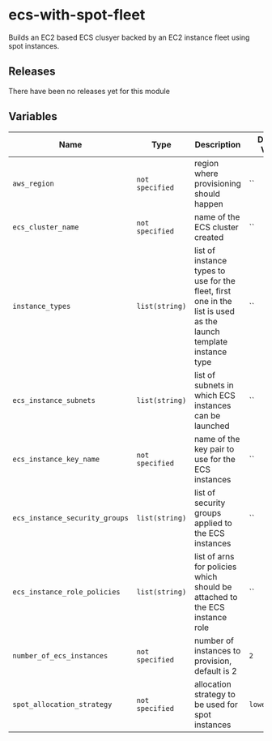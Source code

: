 ecs-with-spot-fleet
======


Builds an EC2 based ECS clusyer backed by an EC2 instance fleet using spot instances.

Releases
------


There have been no releases yet for this module

Variables
------

|Name | Type | Description | Default Value|
--- | --- | --- | ---
`aws_region` | `not specified` | region where provisioning should happen | ``
`ecs_cluster_name` | `not specified` | name of the ECS cluster created | ``
`instance_types` | `list(string)` | list of instance types to use for the fleet, first one in the list is used as the launch template instance type | ``
`ecs_instance_subnets` | `list(string)` | list of subnets in which ECS instances can be launched | ``
`ecs_instance_key_name` | `not specified` | name of the key pair to use for the ECS instances | ``
`ecs_instance_security_groups` | `list(string)` | list of security groups applied to the ECS instances | ``
`ecs_instance_role_policies` | `list(string)` | list of arns for policies which should be attached to the ECS instance role | ``
`number_of_ecs_instances` | `not specified` | number of instances to provision, default is 2 | `2`
`spot_allocation_strategy` | `not specified` | allocation strategy to be used for spot instances | `lowestPrice`

